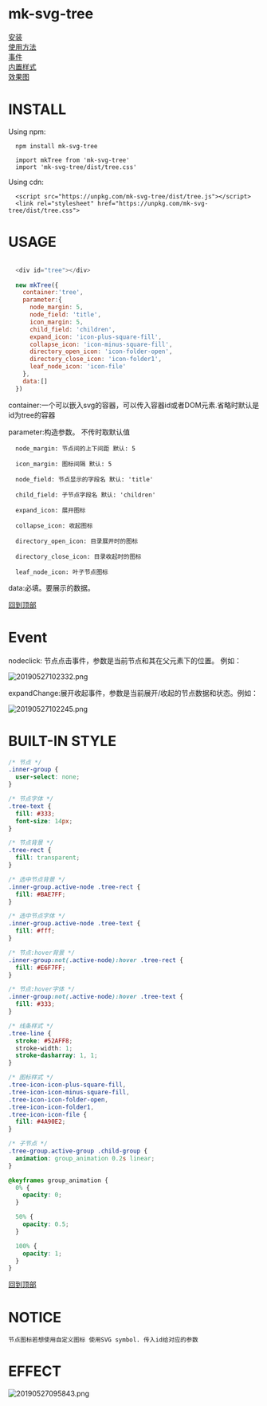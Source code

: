 # mk-svg-tree

[安装](#INSTALL)  
[使用方法](#USAGE)   
[事件](#EVENT)  
[内置样式](#BUILT-IN-STYLE)  
[效果图](#EFFECT)
# INSTALL
  Using npm:
```
  npm install mk-svg-tree

  import mkTree from 'mk-svg-tree'
  import 'mk-svg-tree/dist/tree.css'
```

  Using cdn:
```
  <script src="https://unpkg.com/mk-svg-tree/dist/tree.js"></script>
  <link rel="stylesheet" href="https://unpkg.com/mk-svg-tree/dist/tree.css">
```
# USAGE

```js

  <div id="tree"></div>
  
  new mkTree({
    container:'tree',
    parameter:{
      node_margin: 5,
      node_field: 'title',
      icon_margin: 5,
      child_field: 'children',
      expand_icon: 'icon-plus-square-fill',
      collapse_icon: 'icon-minus-square-fill',
      directory_open_icon: 'icon-folder-open',
      directory_close_icon: 'icon-folder1',
      leaf_node_icon: 'icon-file'
    },
    data:[]
  })
```
  container:一个可以嵌入svg的容器，可以传入容器id或者DOM元素.省略时默认是id为tree的容器 

  parameter:构造参数。 不传时取默认值

      node_margin: 节点间的上下间距 默认: 5  

      icon_margin: 图标间隔 默认: 5  

      node_field: 节点显示的字段名 默认: 'title'

      child_field: 子节点字段名 默认: 'children'

      expand_icon: 展开图标  

      collapse_icon: 收起图标  

      directory_open_icon: 目录展开时的图标  

      directory_close_icon: 目录收起时的图标  

      leaf_node_icon: 叶子节点图标  


  data:必填。要展示的数据。

[回到顶部](#)
# Event
  nodeclick: 节点点击事件，参数是当前节点和其在父元素下的位置。 例如：

  ![20190527102332.png](https://i.loli.net/2019/05/27/5ceb4a2683f7497731.png)

  expandChange:展开收起事件，参数是当前展开/收起的节点数据和状态。例如：

  ![20190527102245.png](https://i.loli.net/2019/05/27/5ceb49f7333f025272.png)
  
# BUILT-IN STYLE
```css
/* 节点 */
.inner-group {
  user-select: none;
}

/* 节点字体 */
.tree-text {
  fill: #333;
  font-size: 14px;
}

/* 节点背景 */
.tree-rect {
  fill: transparent;
}

/* 选中节点背景 */
.inner-group.active-node .tree-rect {
  fill: #BAE7FF;
}

/* 选中节点字体 */
.inner-group.active-node .tree-text {
  fill: #fff;
}

/* 节点:hover背景 */
.inner-group:not(.active-node):hover .tree-rect {
  fill: #E6F7FF;
}

/* 节点:hover字体 */
.inner-group:not(.active-node):hover .tree-text {
  fill: #333;
}

/* 线条样式 */
.tree-line {
  stroke: #52AFF8;
  stroke-width: 1;
  stroke-dasharray: 1, 1;
}

/* 图标样式 */
.tree-icon-icon-plus-square-fill,
.tree-icon-icon-minus-square-fill,
.tree-icon-icon-folder-open,
.tree-icon-icon-folder1,
.tree-icon-icon-file {
  fill: #4A90E2;
}

/* 子节点 */
.tree-group.active-group .child-group {
  animation: group_animation 0.2s linear;
}

@keyframes group_animation {
  0% {
    opacity: 0;
  }

  50% {
    opacity: 0.5;
  }

  100% {
    opacity: 1;
  }
}
```

[回到顶部](#)
# NOTICE
    节点图标若想使用自定义图标 使用SVG symbol. 传入id给对应的参数
# EFFECT
  ![20190527095843.png](https://i.loli.net/2019/05/27/5ceb445575a2128220.png)